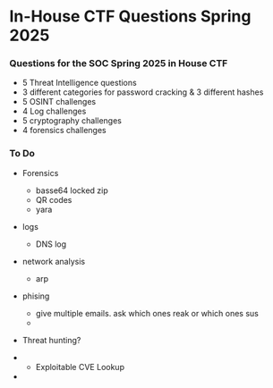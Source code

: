 # In-House CTF Questions Spring 2025
### Questions for the SOC Spring 2025 in House CTF

- 5 Threat Intelligence questions
- 3 different categories for password cracking & 3 different hashes
- 5 OSINT challenges
- 4 Log challenges
- 5 cryptography challenges
- 4 forensics challenges

### To Do 
- Forensics
  - basse64 locked zip
  - QR codes
  - yara
 
- logs
  - DNS log
 
- network analysis
  - arp
    
- phising
  - give multiple emails. ask which ones reak or which ones sus
  - 

- Threat hunting?
- - Exploitable CVE Lookup
- 
